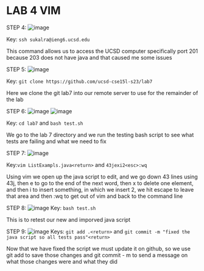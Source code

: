 # LAB 4 VIM

STEP 4:
![image](https://github.com/SumayKalra/cse15L-labreports-winter2024/assets/67125138/cd18b4f8-d041-41d1-afeb-1c9abdbb9958)

Key: ```ssh sukalra@ieng6.ucsd.edu```

This command allows us to access the UCSD computer specifically port 201 because 203 does not have java and that caused me some issues

STEP 5:
![image](https://github.com/SumayKalra/cse15L-labreports-winter2024/assets/67125138/4c7a67ca-9cad-460f-8501-90e56502f0df)

Key: ```git clone https://github.com/ucsd-cse15l-s23/lab7```

Here we clone the git lab7 into our remote server to use for the remainder of the lab

STEP 6:
![image](https://github.com/SumayKalra/cse15L-labreports-winter2024/assets/67125138/984d9d22-0daf-4384-a935-ad457d474fc1)
![image](https://github.com/SumayKalra/cse15L-labreports-winter2024/assets/67125138/83706e1d-53f8-458b-ab60-f81bc9251d40)

Key: ```cd lab7``` and ```bash test.sh```

We go to the lab 7 directory and we run the testing bash script to see what tests are failing and what we need to fix

STEP 7:
![image](https://github.com/SumayKalra/cse15L-labreports-winter2024/assets/67125138/882949fe-57d9-4582-8910-6451c4fffc93)

Key:```vim ListExampls.java<return>``` and  ```43jexi2<esc>:wq```

Using vim we open up the java script to edit, and we go down 43 lines using 43j, then e to go to the end of the next word, then x to delete one element, and then i to insert something, in which we insert 2, we hit escape to leave that area and then :wq to get out of vim and back to the command line

STEP 8:
![image](https://github.com/SumayKalra/cse15L-labreports-winter2024/assets/67125138/dda3d98e-2a14-4578-b877-da999ee20122)
Key:  ```bash test.sh```

This is to retest our new and imporved java script

STEP 9:
![image](https://github.com/SumayKalra/cse15L-labreports-winter2024/assets/67125138/d3618db8-c98a-4393-986c-cff7dc668d46)
Keys: ```git add .<return>```  and ```git commit -m "fixed the java script so all tests pass"<return>```

Now that we have fixed the script we must update it on github, so we use git add to save those changes and git commit - m to send a message on what those changes were and what they did
